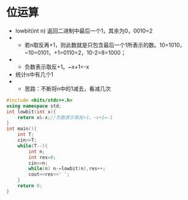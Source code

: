 # 位运算
* lowbit(int n) 返回二进制中最后一个1，其余为0，0010=2
* * 若n取反再+1，则此数就是只包含最后一个1所表示的数。10=1010，~10=0101，+1=0110=2，10-2=8=1000；
* * 负数表示取反+1。~x+1=-x
* 统计n中有几个1
* * 思路：不断将n中的1减去，看减几次
```c++
#include <bits/stdc++.h>
using namespace std;
int lowbit(int x){
    return x&-x;//负数表示取反+1。~x+1=-1
}
int main(){
    int T;
    cin>>T;
    while(T--){
        int n;
        int res=0;
        cin>>n;
        while(n) n-=lowbit(n),res++;
        cout<<res<<' ';
    }
    return 0;
}
```